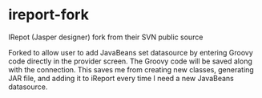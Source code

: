 ireport-fork
============

IRepot (Jasper designer) fork from their SVN public source

Forked to allow user to add JavaBeans set datasource by entering Groovy code directly in the provider screen.
The Groovy code will be saved along with the connection.  This saves me from creating new classes, 
generating JAR file, and adding it to iReport every time I need a new JavaBeans datasource.